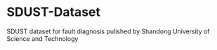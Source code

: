 # SDUST-Dataset
 SDUST dataset for fault diagnosis pulished by Shandong University of Science and Technology
